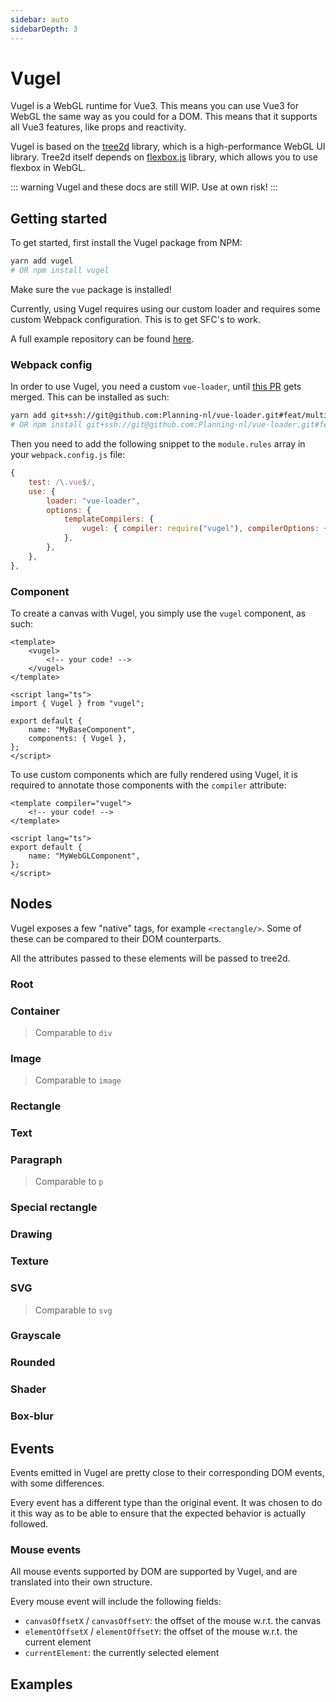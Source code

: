 ```yaml
---
sidebar: auto
sidebarDepth: 3
---
```


# Vugel
Vugel is a WebGL runtime for Vue3. This means you can use Vue3 for WebGL the same way as you could for a DOM. 
This means that it supports all Vue3 features, like props and reactivity.

Vugel is based on the [tree2d](https://github.com/Planning-nl/tree2d) library, which is a high-performance WebGL UI library.
Tree2d itself depends on [flexbox.js](https://github.com/Planning-nl/flexbox.js) library, which allows you to use flexbox in WebGL.

::: warning
Vugel and these docs are still WIP. Use at own risk!
:::

## Getting started
To get started, first install the Vugel package from NPM:
``` bash
yarn add vugel 
# OR npm install vugel
```
Make sure the `vue` package is installed!

Currently, using Vugel requires using our custom loader and requires some custom Webpack configuration. 
This is to get SFC's to work.

A full example repository can be found [here](https://github.com/Planning-nl/vugel-example).

### Webpack config
In order to use Vugel, you need a custom `vue-loader`, until [this PR](https://github.com/vuejs/vue-loader/pull/1645) gets merged. 
This can be installed as such:
``` bash
yarn add git+ssh://git@github.com:Planning-nl/vue-loader.git#feat/multiple-compilers-build 
# OR npm install git+ssh://git@github.com:Planning-nl/vue-loader.git#feat/multiple-compilers-build
```

Then you need to add the following snippet to the `module.rules` array in your `webpack.config.js` file:
```js
{
    test: /\.vue$/,
    use: {
        loader: "vue-loader",
        options: {
            templateCompilers: {
                vugel: { compiler: require("vugel"), compilerOptions: {} },
            },
        },
    },
},
```

### Component
To create a canvas with Vugel, you simply use the `vugel` component, as such:
```vue
<template>
    <vugel>
        <!-- your code! -->
    </vugel>
</template>

<script lang="ts">
import { Vugel } from "vugel";

export default {
    name: "MyBaseComponent",
    components: { Vugel },
};
</script>
```

To use custom components which are fully rendered using Vugel, it is required to annotate those components with the `compiler` attribute:
```vue
<template compiler="vugel">
    <!-- your code! -->
</template>

<script lang="ts">
export default {
    name: "MyWebGLComponent",
};
</script>
```

## Nodes
Vugel exposes a few "native" tags, for example `<rectangle/>`. Some of these can be compared to their DOM counterparts.

All the attributes passed to these elements will be passed to tree2d. 

### Root

### Container
> Comparable to `div`

### Image
> Comparable to `image`

### Rectangle

### Text

### Paragraph
> Comparable to `p`

### Special rectangle

### Drawing

### Texture

### SVG
> Comparable to `svg`

### Grayscale

### Rounded

### Shader

### Box-blur

## Events
Events emitted in Vugel are pretty close to their corresponding DOM events, with some differences.

Every event has a different type than the original event. It was chosen to do it this way as to be able to ensure that the expected behavior is actually followed.

### Mouse events
All mouse events supported by DOM are supported by Vugel, and are translated into their own structure.

Every mouse event will include the following fields:
- `canvasOffsetX` / `canvasOffsetY`: the offset of the mouse w.r.t. the canvas
- `elementOffsetX` / `elementOffsetY`: the offset of the mouse w.r.t. the current element
- `currentElement`: the currently selected element

## Examples
